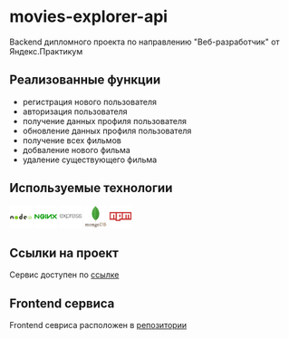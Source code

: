 # movies-explorer-api
Backend дипломного проекта по направлению "Веб-разработчик" от Яндекс.Практикум

## Реализованные функции
- регистрация нового пользователя
- авторизация пользователя
- получение данных профиля пользователя
- обновление данных профиля пользователя
- получение всех фильмов
- добваление нового фильма
- удаление существующего фильма

## Используемые технологии
<div>
  <img width="40" height="40" src="https://raw.githubusercontent.com/devicons/devicon/55609aa5bd817ff167afce0d965585c92040787a/icons/nodejs/nodejs-original-wordmark.svg" alt="nodejs" title="nodejs">
  <img width="40" height="40" src="https://raw.githubusercontent.com/devicons/devicon/55609aa5bd817ff167afce0d965585c92040787a/icons/nginx/nginx-original.svg" alt="nginx" title="nginx">
  <img width="40" height="40" src="https://raw.githubusercontent.com/devicons/devicon/55609aa5bd817ff167afce0d965585c92040787a/icons/express/express-original-wordmark.svg" alt="express" title="express">
  <img width="40" height="40" src="https://raw.githubusercontent.com/devicons/devicon/55609aa5bd817ff167afce0d965585c92040787a/icons/mongodb/mongodb-original-wordmark.svg" alt="mongoDB" title="mongoDB">
  <img src="https://raw.githubusercontent.com/devicons/devicon/55609aa5bd817ff167afce0d965585c92040787a/icons/npm/npm-original-wordmark.svg" title="npm" alt="npm" width="40" height="40"/>&nbsp;
</div>

## Ссылки на проект
Сервис доступен по [ссылке](https://murtazaev-movie-explorer.nomoredomains.xyz/)

## Frontend сервиса
Frontend севриса расположен в [репозитории](https://github.com/simon-Cat/movies-explorer-frontend) 

